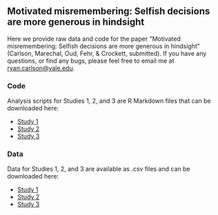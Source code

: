 ## Motivated misremembering: Selfish decisions are more generous in hindsight
Here we provide raw data and code for the paper "Motivated misremembering: Selfish decisions are more generous in hindsight" (Carlson, Marechal, Oud, Fehr, & Crockett, submitted). If you have any questions, or find any bugs, please feel free to email me at ryan.carlson@yale.edu.

### Code
Analysis scripts for Studies 1, 2, and 3 are R Markdown files that can be downloaded here:
  - [Study 1](study1/motMis_s1_analyses.Rmd)  
  - [Study 2](study2/motMis_s2_analyses.Rmd)
  - [Study 3](study3/motMis_s3_analyses.Rmd)
  
### Data
Data for Studies 1, 2, and 3 are available as .csv files and can be downloaded here:  
  - [Study 1](study1/motMis_s1_data.csv)
  - [Study 2](study2/motMis_s2_data.csv)
  - [Study 3](study3/motMis_s3_data.csv)
  

